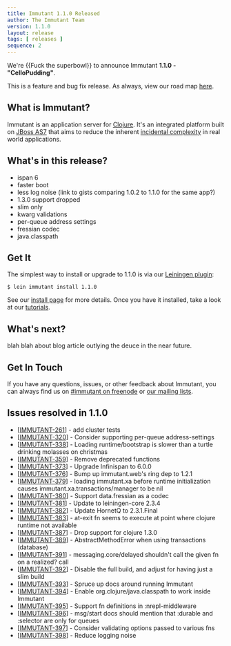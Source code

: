 ```yaml
---
title: Immutant 1.1.0 Released
author: The Immutant Team
version: 1.1.0
layout: release
tags: [ releases ]
sequence: 2
---
```


We're {{Fuck the superbowl}} to announce Immutant **1.1.0 - "CelloPudding"**.

This is a feature and bug fix release. As always, view our road map
[here](https://issues.jboss.org/browse/IMMUTANT).

## What is Immutant?

Immutant is an application server for
[Clojure](http://clojure.org). It's an integrated platform built on
[JBoss AS7](http://www.jboss.org/as7) that aims to reduce the inherent
[incidental complexity](http://en.wikipedia.org/wiki/Accidental_complexity)
in real world applications.

## What's in this release?

* ispan 6
* faster boot
* less log noise (link to gists comparing 1.0.2 to 1.1.0 for the same app?)
* 1.3.0 support dropped
* slim only
* kwarg validations
* per-queue address settings
* fressian codec
* java.classpath

## Get It

The simplest way to install or upgrade to 1.1.0 is via our
[Leiningen plugin](https://clojars.org/lein-immutant):

    $ lein immutant install 1.1.0

See our [install page](/install/) for more details. Once you have it
installed, take a look at our [tutorials](/tutorials/).

## What's next?

blah blah about blog article outlying the deuce in the near future.

## Get In Touch

If you have any questions, issues, or other feedback about Immutant,
you can always find us on [#immutant on freenode](/community/) or
[our mailing lists](/community/mailing_lists). 

## Issues resolved in 1.1.0

<ul>
<li>[<a href='https://issues.jboss.org/browse/IMMUTANT-261'>IMMUTANT-261</a>] -         add cluster tests</li>
<li>[<a href='https://issues.jboss.org/browse/IMMUTANT-320'>IMMUTANT-320</a>] -         Consider supporting per-queue address-settings</li>
<li>[<a href='https://issues.jboss.org/browse/IMMUTANT-338'>IMMUTANT-338</a>] -         Loading runtime/bootstrap is slower than a turtle drinking molasses on christmas</li>
<li>[<a href='https://issues.jboss.org/browse/IMMUTANT-359'>IMMUTANT-359</a>] -         Remove deprecated functions</li>
<li>[<a href='https://issues.jboss.org/browse/IMMUTANT-373'>IMMUTANT-373</a>] -         Upgrade Infinispan to 6.0.0</li>
<li>[<a href='https://issues.jboss.org/browse/IMMUTANT-376'>IMMUTANT-376</a>] -         Bump up immutant.web&#39;s ring dep to 1.2.1</li>
<li>[<a href='https://issues.jboss.org/browse/IMMUTANT-379'>IMMUTANT-379</a>] -         loading immutant.xa before runtime initialization causes immutant.xa.transactions/manager to be nil</li>
<li>[<a href='https://issues.jboss.org/browse/IMMUTANT-380'>IMMUTANT-380</a>] -         Support data.fressian as a codec</li>
<li>[<a href='https://issues.jboss.org/browse/IMMUTANT-381'>IMMUTANT-381</a>] -         Update to leiningen-core 2.3.4</li>
<li>[<a href='https://issues.jboss.org/browse/IMMUTANT-382'>IMMUTANT-382</a>] -         Update HornetQ to 2.3.1.Final</li>
<li>[<a href='https://issues.jboss.org/browse/IMMUTANT-383'>IMMUTANT-383</a>] -         at-exit fn seems to execute at point where clojure runtime not available</li>
<li>[<a href='https://issues.jboss.org/browse/IMMUTANT-387'>IMMUTANT-387</a>] -         Drop support for clojure 1.3.0</li>
<li>[<a href='https://issues.jboss.org/browse/IMMUTANT-389'>IMMUTANT-389</a>] -         AbstractMethodError when using transactions (database)</li>
<li>[<a href='https://issues.jboss.org/browse/IMMUTANT-391'>IMMUTANT-391</a>] -         messaging.core/delayed shouldn&#39;t call the given fn on a realized? call</li>
<li>[<a href='https://issues.jboss.org/browse/IMMUTANT-392'>IMMUTANT-392</a>] -         Disable the full build, and adjust for having just a slim build</li>
<li>[<a href='https://issues.jboss.org/browse/IMMUTANT-393'>IMMUTANT-393</a>] -         Spruce up docs around running Immutant</li>
<li>[<a href='https://issues.jboss.org/browse/IMMUTANT-394'>IMMUTANT-394</a>] -         Enable org.clojure/java.classpath to work inside Immutant</li>
<li>[<a href='https://issues.jboss.org/browse/IMMUTANT-395'>IMMUTANT-395</a>] -         Support fn definitions in :nrepl-middleware</li>
<li>[<a href='https://issues.jboss.org/browse/IMMUTANT-396'>IMMUTANT-396</a>] -         msg/start docs should mention that :durable and :selector are only for queues</li>
<li>[<a href='https://issues.jboss.org/browse/IMMUTANT-397'>IMMUTANT-397</a>] -         Consider validating options passed to various fns</li>
<li>[<a href='https://issues.jboss.org/browse/IMMUTANT-398'>IMMUTANT-398</a>] -         Reduce logging noise</li>
</ul>
